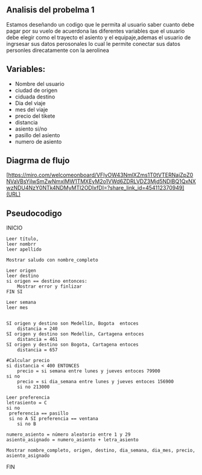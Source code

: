 ## Analisis del probelma 1
Estamos deseñando un codigo que le permita al usuario saber cuanto debe pagar por su vuelo de acuerdona las diferentes variables que el usuario debe elegir como el trayecto el asiento y el equipaje,ademas el usuario de ingrsesar sus datos perosonales lo cual le permite conectar sus datos personles direcatamente con la aerolinea

## Variables:

- Nombre del usuario
- ciudad de origen
- ciduada destino
- Dia del viaje 
- mes del viaje
- precio del tikete 
- distancia
- asiento si/no
- pasillo del asiento
- numero de asiento

## Diagrma de flujo 

[https://miro.com/welcomeonboard/VFIyOW43NmlXZms1T0tVTERNajZpZ0NVaVBsYjlwSmZwNmxIMW1TMXEyM2o1VWd6ZDRLVDZ3Mjd5NDlBQ1QxNXwzNDU4NzY0NTk4NDMyMTI2ODIxfDI=?share_link_id=454112370949](URL)

## Pseudocodigo

INICIO

    Leer título, 
    leer nombrr
    leer apellido
    
    Mostrar saludo con nombre_completo

    Leer origen
    leer destino
    si origen == destino entonces:
        Mostrar error y finlizar
    FIN SI

    Leer semana
    leer mes

    
    SI origen y destino son Medellín, Bogota  entoces
        distancia = 240
    SI origen y destino son Medellin, Cartagena entoces
        distancia = 461
    SI origen y destino son Bogota, Cartagena entoces
        distancia = 657

    #Calcular precio
    si distancia < 400 ENTONCES
        precio = si semana entre lunes y jueves entoces 79900 
    si no
        precio = si dia_semana entre lunes y jueves entoces 156900 
        si no 213000

    Leer preferencia 
    letrasiento = C 
    si no
     preferencia == pasillo
     si no A SI preferencia == ventana
        si no B

    numero_asiento = número aleatorio entre 1 y 29
    asiento_asignado = numero_asiento + letra_asiento

    Mostrar nombre_completo, origen, destino, dia_semana, dia_mes, precio, asiento_asignado

FIN
